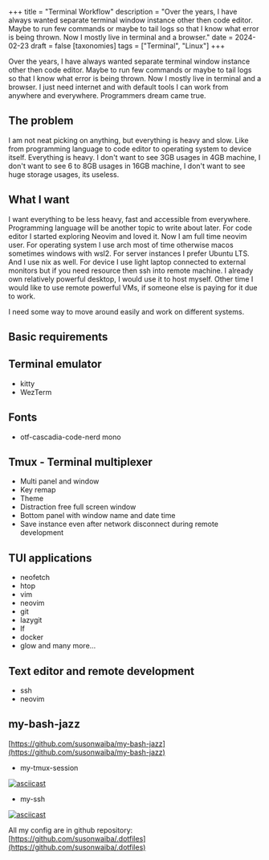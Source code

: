 +++
title = "Terminal Workflow"
description = "Over the years, I have always wanted separate terminal window instance other then code editor. Maybe to run few commands or maybe to tail logs so that I know what error is being thrown. Now I mostly live in terminal and a browser."
date = 2024-02-23
draft = false
[taxonomies]
tags = ["Terminal", "Linux"]
+++

Over the years, I have always wanted separate terminal window instance other then code editor. Maybe to run few commands or maybe to tail logs so that I know what error is being thrown.
Now I mostly live in terminal and a browser. I just need internet and with default tools I can work from anywhere and everywhere. Programmers dream came true.

## The problem

I am not neat picking on anything, but everything is heavy and slow. Like from programming language to code editor to operating system to device itself. Everything is heavy.
I don't want to see 3GB usages in 4GB machine, I don't want to see 6 to 8GB usages in 16GB machine, I don't want to see huge storage usages, its useless.

## What I want

I want everything to be less heavy, fast and accessible from everywhere. Programming language will be another topic to write about later. For code editor I started exploring Neovim and loved it.
Now I am full time neovim user. For operating system I use arch most of time otherwise macos sometimes windows with wsl2. For server instances I prefer Ubuntu LTS. And I use nix as well.
For device I use light laptop connected to external monitors but if you need resource then ssh into remote machine. I already own relatively powerful desktop, I would use it to host myself.
Other time I would like to use remote powerful VMs, if someone else is paying for it due to work.

I need some way to move around easily and work on different systems.

## Basic requirements

## Terminal emulator

- kitty
- WezTerm

## Fonts

- otf-cascadia-code-nerd mono

## Tmux - Terminal multiplexer

- Multi panel and window
- Key remap
- Theme
- Distraction free full screen window
- Bottom panel with window name and date time
- Save instance even after network disconnect during remote development

## TUI applications

- neofetch
- htop
- vim
- neovim
- git
- lazygit
- lf
- docker
- glow and many more...

## Text editor and remote development

- ssh
- neovim

## my-bash-jazz

[https://github.com/susonwaiba/my-bash-jazz](https://github.com/susonwaiba/my-bash-jazz)

- my-tmux-session

[![asciicast](https://asciinema.org/a/588405.svg)](https://asciinema.org/a/588405)

- my-ssh

[![asciicast](https://asciinema.org/a/588404.svg)](https://asciinema.org/a/588404)


All my config are in github repository: [https://github.com/susonwaiba/.dotfiles](https://github.com/susonwaiba/.dotfiles)
